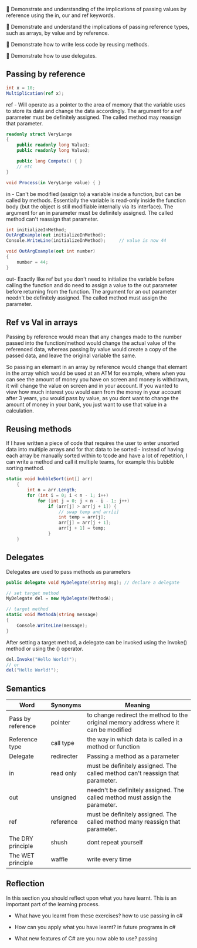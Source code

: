 :key: Demonstrate and understanding of the implications of passing values by reference using the in, our and ref keywords.

:key: Demonstrate and understand the implications of passing reference types, such as arrays, by value and by reference.

:key: Demonstrate how to write less code by reusing methods.

:key: Demonstrate how to use delegates.

## Passing by reference

```cs
int x = 10;
Multiplication(ref x);
```
ref - 
Will operate as a pointer to the area of memory that the variable uses to store its data and change the data accordingly.
The argument for a ref parameter must be definitely assigned. The called method may reassign that parameter.

```cs
readonly struct VeryLarge
{
    public readonly long Value1;   
    public readonly long Value2;

    public long Compute() { }
    // etc
}

void Process(in VeryLarge value) { }
```

in - 
Can't be modified (assign to) a variable inside a function, but can be called by methods. 
Essentially the variable is read-only inside the function body (but the object is still modifiable internally via its interface).
The argument for an in parameter must be definitely assigned. The called method can't reassign that parameter.

```cs
int initializeInMethod;
OutArgExample(out initializeInMethod);
Console.WriteLine(initializeInMethod);     // value is now 44

void OutArgExample(out int number)
{
    number = 44;
}
```

out-
Exactly like ref but you don't need to initialize the variable before calling the function and do need to assign a value to the out parameter before returning from the function.
The argument for an out parameter needn't be definitely assigned. The called method must assign the parameter.


## Ref vs Val in arrays
Passing by reference would mean that any changes made to the number passed into the function/method would change the actual value of the referenced data, whereas passing by value would create a copy of the passed data, and leave the original variable the same.

So passing an elemant in an array by reference would change that elemant in the array which would be used at an ATM for example, where when you can see the amount of money you have on screen and money is withdrawn, it will change the value on screen and in your account.
If you wanted to view how much interest you would earn from the money in your account after 3 years, you would pass by value, as you dont want to change the amount of money in your bank, you just want to use that value in a calculation.

## Reusing methods

If I have written a piece of code that requires the user to enter unsorted data into multiple arrays and for that data to be sorted - instead of having each array be manually sorted within to tcode and have a lot of repetition, I can write a method and call it multiple teams, for example this bubble sorting method.

```cs
static void bubbleSort(int[] arr)
    {
        int n = arr.Length;
        for (int i = 0; i < n - 1; i++)
            for (int j = 0; j < n - i - 1; j++)
                if (arr[j] > arr[j + 1]) {
                    // swap temp and arr[i]
                    int temp = arr[j];
                    arr[j] = arr[j + 1];
                    arr[j + 1] = temp;
                }
    }
 ```

## Delegates
Delegates are used to pass methods as parameters

```cs
public delegate void MyDelegate(string msg); // declare a delegate

// set target method
MyDelegate del = new MyDelegate(MethodA);

// target method
static void MethodA(string message)
{
    Console.WriteLine(message);
}
```

After setting a target method, a delegate can be invoked using the Invoke() method or using the () operator.

```cs
del.Invoke("Hello World!");
// or 
del("Hello World!");
```



## Semantics

| Word | Synonyms | Meaning |
|---|---|---|
|Pass by reference| pointer | to change redirect the method to the original memory address where it can be modified |
|Reference type| call type| the way in which data is called in a method or function|
|Delegate|redirecter | Passing a method as a parameter|
|in| read only| must be definitely assigned. The called method can't reassign that parameter.|
|out| unsigned|needn't be definitely assigned. The called method must assign the parameter. |
|ref| reference| must be definitely assigned. The called method many reassign that parameter.|
|The DRY principle| shush| dont repeat yourself|
|The WET principle| waffle|  write every time|

## Reflection

In this section you should reflect upon what you have learnt. This is an important part of the learning process.
- What have you learnt from these exercises?
how to use passing in c#


- How can you apply what you have learnt?
in future programs in c#


- What new features of C# are you now able to use?
passing

